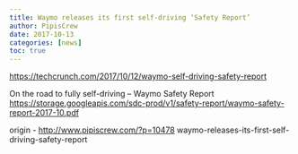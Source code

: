 ```yaml
---
title: Waymo releases its first self-driving ‘Safety Report’
author: PipisCrew
date: 2017-10-13
categories: [news]
toc: true
---
```


https://techcrunch.com/2017/10/12/waymo-self-driving-safety-report

On the road to fully self-driving – Waymo Safety Report
https://storage.googleapis.com/sdc-prod/v1/safety-report/waymo-safety-report-2017-10.pdf

origin - http://www.pipiscrew.com/?p=10478 waymo-releases-its-first-self-driving-safety-report